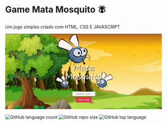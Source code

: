   # Game Mata Mosquito 🪰

Um jogo simples criado com HTML, CSS E JAVASCRIPT

![](https://github.com/ItaloAraujoo/Game-mata-mosquito/blob/master/mata-mosquito/imagens/ezgif.com-gif-maker.gif?raw=true)

![GitHub language count](https://img.shields.io/github/languages/count/ItaloAraujoo/Game-mata-mosquito) ![GitHub repo size](https://img.shields.io/github/repo-size/ItaloAraujoo/Game-Mata-Mosquito) ![GitHub top language](https://img.shields.io/github/languages/top/ItaloAraujoo/Game-Mata-Mosquito)
